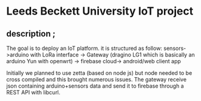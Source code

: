 # Leeds Beckett University IoT project
## description ;
The goal is to deploy an IoT platform.
it is structured as follow: 
sensors->arduino with LoRa interface -> Gateway (dragino LG1 which is basically an arduino Yun with openwrt) 
-> firebase cloud-> android/web client app

Initially we planned to use zetta (based on node js) but node needed to be cross compiled and this brought numerous issues.
The gateway receive json containing arduino+sensors data and send it to firebase through a REST API with libcurl.
